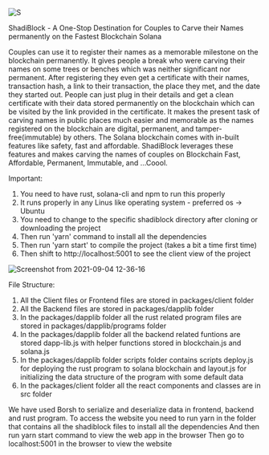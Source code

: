 ![S](https://user-images.githubusercontent.com/42371812/132136560-5988672f-648b-4640-9b35-8820adf0b4d9.png)

ShadiBlock - A One-Stop Destination for Couples to Carve their Names permanently on the Fastest Blockchain Solana

Couples can use it to register their names as a memorable milestone on the blockchain permanently. It gives people a break who were carving their names on some trees or benches which was neither significant nor permanent. After registering they even get a certificate with their names, transaction hash, a link to their transaction, the place they met, and the date they started out. People can just plug in their details and get a clean certificate with their data stored permanently on the blockchain which can be visited by the link provided in the certificate. It makes the present task of carving names in public places much easier and memorable as the names registered on the blockchain are digital, permanent, and tamper-free(immutable) by others. The Solana blockchain comes with in-built features like safety, fast and affordable. ShadiBlock leverages these features and makes carving the names of couples on Blockchain Fast, Affordable, Permanent, Immutable, and ...Coool.

Important:
1. You need to have rust, solana-cli and npm to run this properly
2. It runs properly in any Linus like operating system - preferred os -> Ubuntu
3. You need to change to the specific shadiblock directory after cloning or downloading the project
4. Then run 'yarn' command to install all the dependencies
5. Then run 'yarn start' to compile the project (takes a bit a time first time)
6. Then shift to http://localhost:5001 to see the client view of the project

![Screenshot from 2021-09-04 12-36-16](https://user-images.githubusercontent.com/42371812/132136643-28b81070-b717-4eb3-a362-3a62da3fc1eb.png)


File Structure:
1. All the Client files or Frontend files are stored in packages/client folder
2. All the Backend files are stored in packages/dapplib folder
3. In the packages/dapplib folder all the rust related program files are stored in packages/dapplib/programs folder
4. In the packages/dapplib folder all the backend related funtions are stored dapp-lib.js with helper functions stored in blockchain.js and solana.js
5. In the packages/dapplib folder scripts folder contains scripts deploy.js for deploying the rust program to solana blockchain and layout.js for initializing the data structure of the program with some default data
6. In the packages/client folder all the react components and classes are in src folder

We have used Borsh to serialize and deserialize data in frontend, backend and rust program.
To access the website you need to run yarn in the folder that contains all the shadiblock files to install all the dependencies
And then run yarn start command to view the web app in the browser
Then go to localhost:5001 in the browser to view the website
